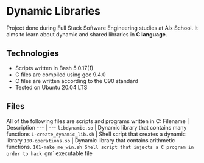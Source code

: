 # Dynamic Libraries

Project done during Full Stack Software Engineering studies at Alx School. It aims to learn about dynamic and shared libraries in **C language**.

## Technologies

* Scripts written in Bash 5.0.17(1)
* C files are compiled using gcc 9.4.0
* C files are written according to the C90 standard
* Tested on Ubuntu 20.04 LTS

## Files
All of the following files are scripts and programs written in C:
Filename | Description
--- | --- 
`libdynamic.so` | Dynamic library that contains many functions
`1-create_dynamic_lib.sh` | Shell script that creates a dynamic library
`100-operations.so` | Dynamic library that contains arithmetic functions.
`101-make_me_win.sh	Shell script that injects a C program in order to hack `gm` executable file
